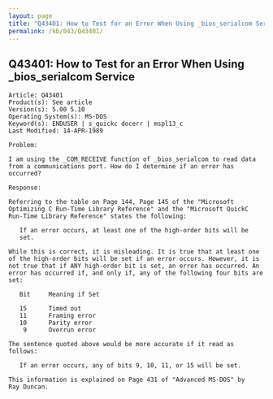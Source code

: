 ```yaml
---
layout: page
title: "Q43401: How to Test for an Error When Using _bios_serialcom Service"
permalink: /kb/043/Q43401/
---
```


## Q43401: How to Test for an Error When Using _bios_serialcom Service

	Article: Q43401
	Product(s): See article
	Version(s): 5.00 5.10
	Operating System(s): MS-DOS
	Keyword(s): ENDUSER | s_quickc docerr | mspl13_c
	Last Modified: 14-APR-1989
	
	Problem:
	
	I am using the _COM_RECEIVE function of _bios_serialcom to read data
	from a communications port. How do I determine if an error has
	occurred?
	
	Response:
	
	Referring to the table on Page 144, Page 145 of the "Microsoft
	Optimizing C Run-Time Library Reference" and the "Microsoft QuickC
	Run-Time Library Reference" states the following:
	
	   If an error occurs, at least one of the high-order bits will be
	   set.
	
	While this is correct, it is misleading. It is true that at least one
	of the high-order bits will be set if an error occurs. However, it is
	not true that if ANY high-order bit is set, an error has occurred. An
	error has occurred if, and only if, any of the following four bits are
	set:
	
	   Bit     Meaning if Set
	
	   15      Timed out
	   11      Framing error
	   10      Parity error
	    9      Overrun error
	
	The sentence quoted above would be more accurate if it read as
	follows:
	
	   If an error occurs, any of bits 9, 10, 11, or 15 will be set.
	
	This information is explained on Page 431 of "Advanced MS-DOS" by
	Ray Duncan.

